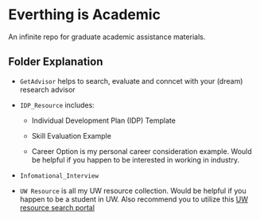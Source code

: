 # Everthing is Academic
An infinite repo for graduate academic assistance materials.

## Folder Explanation
- `GetAdvisor` helps to search, evaluate and conncet with your (dream) research advisor

- `IDP_Resource` includes:
  - Individual Development Plan (IDP) Template

  - Skill Evaluation Example
 
  - Career Option is my personal career consideration example. Would be helpful if you happen to be interested in working in industry.

- `Infomational_Interview`

- `UW Resource` is all my UW resource collection. Would be helpful if you happen to be a student in UW. Also recommend you to utilize this [UW resource search portal](https://grad.uw.edu/current-students/student-success/campus-resources/?_sft_campus=seattle)

